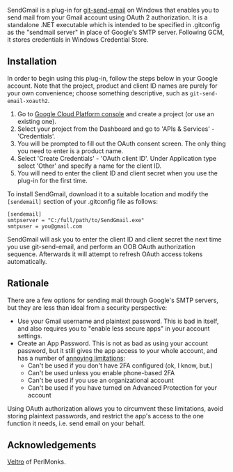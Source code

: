 SendGmail is a plug-in for [git-send-email](https://git-scm.com/docs/git-send-email) on Windows that enables you to send mail from your Gmail account using OAuth 2 authorization. It is a standalone .NET executable which is intended to be specified in .gitconfig as the "sendmail server" in place of Google's SMTP server. Following GCM, it stores credentials in Windows Credential Store.

Installation
------------

In order to begin using this plug-in, follow the steps below in your Google account. Note that the project, product and client ID names are purely for your own convenience; choose something descriptive, such as `git-send-email-xoauth2`.

1. Go to [Google Cloud Platform console](https://console.cloud.google.com) and create a project (or use an existing one).
2. Select your project from the Dashboard and go to 'APIs & Services' - 'Credentials'.
3. You will be prompted to fill out the OAuth consent screen. The only thing you need to enter is a product name.
4. Select 'Create Credentials' - 'OAuth client ID'. Under Application type select 'Other' and specify a name for the client ID.
5. You will need to enter the client ID and client secret when you use the plug-in for the first time.

To install SendGmail, download it to a suitable location and modify the `[sendemail]` section of your .gitconfig file as follows:

    [sendemail]
	smtpserver = "C:/full/path/to/SendGmail.exe"
	smtpuser = you@gmail.com

SendGmail will ask you to enter the client ID and client secret the next time you use git-send-email, and perform an OOB OAuth authorization sequence. Afterwards it will attempt to refresh OAuth access tokens automatically.

Rationale
---------

There are a few options for sending mail through Google's SMTP servers, but they are less than ideal from a security perspective:

* Use your Gmail username and plaintext password. This is bad in itself, and also requires you to "enable less secure apps" in your account settings.
* Create an App Password. This is not as bad as using your account password, but it still gives the app access to your whole account, and has a number of [annoying limitations](https://support.google.com/accounts/answer/185833?hl=en):
  + Can't be used if you don't have 2FA configured (ok, I know, but.)
  + Can't be used unless you enable phone-based 2FA
  + Can't be used if you use an organizational account
  + Can't be used if you have turned on Advanced Protection for your account

Using OAuth authorization allows you to circumvent these limitations, avoid storing plaintext passwords, and restrict the app's access to the one function it needs, i.e. send email on your behalf.

Acknowledgements
----------------
[Veltro](https://www.perlmonks.org/?node_id=1218405) of PerlMonks.

